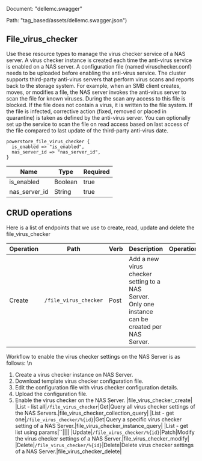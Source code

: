 Document: "dellemc.swagger"


Path: "tag_based/assets/dellemc.swagger.json")

## File_virus_checker

Use these resource types to manage the virus checker service of a NAS server. A virus checker instance is created each time the anti-virus service is enabled on a NAS server. A configuration file (named viruschecker.conf) needs to be uploaded before enabling the anti-virus service.
The cluster supports third-party anti-virus servers that perform virus scans and reports back to the storage system. For example, when an SMB client creates, moves, or modifies a file, the NAS server invokes the anti-virus server to scan the file for known viruses. During the scan any access to this file is blocked. If the file does not contain a virus, it is written to the file system. If the file is infected, corrective action (fixed, removed or placed in quarantine) is taken as defined by the anti-virus server. You can optionally set up the service to scan the file on read access based on last access of the file compared to last update of the third-party anti-virus date.


```puppet
powerstore_file_virus_checker {
  is_enabled => "is_enabled",
  nas_server_id => "nas_server_id",
}
```

| Name        | Type           | Required       |
| ------------- | ------------- | ------------- |
|is_enabled | Boolean | true |
|nas_server_id | String | true |



## CRUD operations

Here is a list of endpoints that we use to create, read, update and delete the file_virus_checker

| Operation | Path | Verb | Description | OperationID |
| ------------- | ------------- | ------------- | ------------- | ------------- |
|Create|`/file_virus_checker`|Post|Add a new virus checker setting to a NAS Server. Only one instance can be created per NAS Server.
Workflow to enable the virus checker settings on the NAS Server is as follows: \n
1. Create a virus checker instance on NAS Server.
2. Download template virus checker configuration file.
3. Edit the configuration file with virus checker configuration details.
4. Upload the configuration file.
5. Enable the virus checker on the NAS Server.
|file_virus_checker_create|
|List - list all|`/file_virus_checker`|Get|Query all virus checker settings of the NAS Servers.|file_virus_checker_collection_query|
|List - get one|`/file_virus_checker/%{id}`|Get|Query a specific virus checker setting of a NAS Server.|file_virus_checker_instance_query|
|List - get list using params|``||||
|Update|`/file_virus_checker/%{id}`|Patch|Modify the virus checker settings of a NAS Server.|file_virus_checker_modify|
|Delete|`/file_virus_checker/%{id}`|Delete|Delete virus checker settings of a NAS Server.|file_virus_checker_delete|
